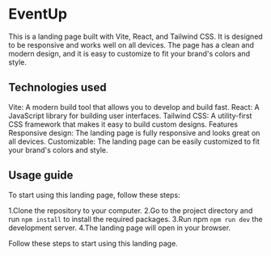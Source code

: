 # EventUp

This is a landing page built with Vite, React, and Tailwind CSS. It is designed to be responsive and works well on all devices. The page has a clean and modern design, and it is easy to customize to fit your brand's colors and style.

## Technologies used

Vite: A modern build tool that allows you to develop and build fast.
React: A JavaScript library for building user interfaces.
Tailwind CSS: A utility-first CSS framework that makes it easy to build custom designs.
Features
Responsive design: The landing page is fully responsive and looks great on all devices.
Customizable: The landing page can be easily customized to fit your brand's colors and style.

## Usage guide
To start using this landing page, follow these steps:

1.Clone the repository to your computer.
2.Go to the project directory and run `npm install` to install the required packages.
3.Run npm `npm run dev` the development server.
4.The landing page will open in your browser.

Follow these steps to start using this landing page.
